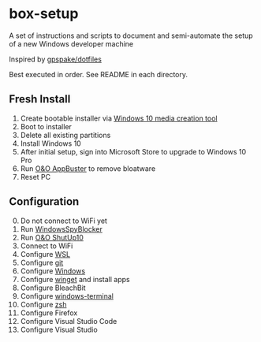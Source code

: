# box-setup

A set of instructions and scripts to document and semi-automate the setup of a new Windows developer machine

Inspired by [gpspake/dotfiles](https://github.com/gpspake/dotfiles)

Best executed in order. See README in each directory.

## Fresh Install

 1. Create bootable installer via [Windows 10 media creation tool](https://www.microsoft.com/en-us/software-download/windows10)
 2. Boot to installer
 3. Delete all existing partitions
 4. Install Windows 10
 5. After initial setup, sign into Microsoft Store to upgrade to Windows 10 Pro
 6. Run [O&O AppBuster](https://www.oo-software.com/en/ooappbuster) to remove bloatware
 7. Reset PC

## Configuration

 0. Do not connect to WiFi yet
 1. Run [WindowsSpyBlocker](https://github.com/crazy-max/WindowsSpyBlocker)
 2. Run [O&O ShutUp10](https://www.oo-software.com/en/shutup10)
 3. Connect to WiFi
 4. Configure [WSL](https://github.com/collinbarrett/box-setup/tree/master/wsl)
 5. Configure [git](https://github.com/collinbarrett/box-setup/tree/master/git)
 6. Configure [Windows](https://github.com/collinbarrett/box-setup/tree/master/windows)
 7. Configure [winget](https://docs.microsoft.com/en-us/windows/package-manager/winget/) and install apps
 8. Configure BleachBit
 9. Configure [windows-terminal](https://github.com/collinbarrett/box-setup/tree/master/windows-terminal)
 10. Configure [zsh](https://github.com/collinbarrett/box-setup/tree/master/zsh)
 11. Configure Firefox
 12. Configure Visual Studio Code
 13. Configure Visual Studio
